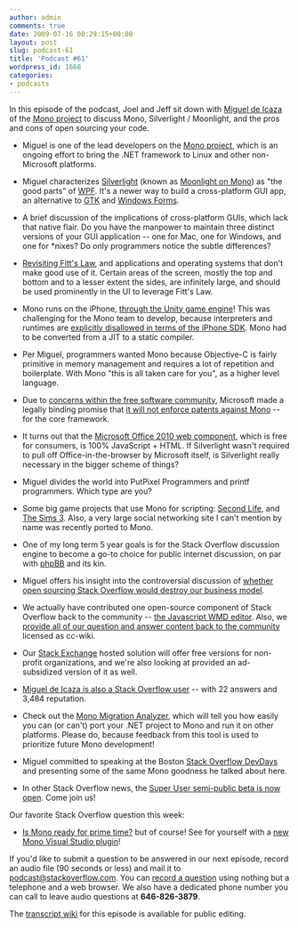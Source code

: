 ```yaml
---
author: admin
comments: true
date: 2009-07-16 00:29:15+00:00
layout: post
slug: podcast-61
title: 'Podcast #61'
wordpress_id: 1668
categories:
- podcasts
---
```


In this episode of the podcast, Joel and Jeff sit down with [Miguel de Icaza](http://tirania.org/blog/) of the [Mono project](http://mono-project.com/Main_Page) to discuss Mono, Silverlight / Moonlight, and the pros and cons of open sourcing your code.






  * Miguel is one of the lead developers on the [Mono project](http://mono-project.com/Main_Page), which is an ongoing effort to bring the .NET framework to Linux and other non-Microsoft platforms.


  * Miguel characterizes [Silverlight](http://silverlight.net/) (known as [Moonlight on Mono](http://mono-project.com/Moonlight)) as "the good parts" of [WPF](http://en.wikipedia.org/wiki/Windows_Presentation_Foundation). It's a newer way to build a cross-platform GUI app, an alternative to [GTK](http://en.wikipedia.org/wiki/GTK%2B) and [Windows Forms](http://en.wikipedia.org/wiki/Windows_Forms).


  * A brief discussion of the implications of cross-platform GUIs, which lack that native flair. Do you have the manpower to maintain three distinct versions of your GUI application -- one for Mac, one for Windows, and one for *nixes? Do only programmers notice the subtle differences? 


  * [Revisiting Fitt's Law](http://particletree.com/features/visualizing-fittss-law/), and applications and operating systems that don't make good use of it. Certain areas of the screen, mostly the top and bottom and to a lesser extent the sides, are infinitely large, and should be used prominently in the UI to leverage Fitt's Law.


  * Mono runs on the iPhone, [through the Unity game engine](http://unity3d.com/unity/features/iphone-publishing.html)! This was challenging for the Mono team to develop, because interpreters and runtimes are [explicitly disallowed in terms of the iPhone SDK](http://mcdevzone.com/2008/03/07/iphone-sdk-restrictions/). Mono had to be converted from a JIT to a static compiler.


  * Per Miguel, programmers wanted Mono because Objective-C is fairly primitive in memory management and requires a lot of repetition and boilerplate. With Mono "this is all taken care for you", as a higher level language.


  * Due to [concerns within the free software community](http://www.fsf.org/news/dont-depend-on-mono), Microsoft made a legally binding promise that [it will not enforce patents against Mono](http://arstechnica.com/microsoft/news/2009/07/microsoft-issues-patent-promise-dispels-mono-concerns.ars) -- for the core framework.


  * It turns out that the [Microsoft Office 2010 web component](http://www.pcworld.com/article/168383/Microsoft_vs_Google_Office_Web_Will_Kill_Google_Docs.html), which is free for consumers, is 100% JavaScript + HTML. If Silverlight wasn't required to pull off Office-in-the-browser by Microsoft itself, is Silverlight really necessary in the bigger scheme of things?


  * Miguel divides the world into PutPixel Programmers and printf programmers. Which type are you?


  * Some big game projects that use Mono for scripting: [Second Life](http://secondlife.blogs.com/babbage/2005/08/second_life_in_.html), and [The Sims 3](http://www.thesims3.com/). Also, a very large social networking site I can't mention by name was recently ported to Mono.


  * One of my long term 5 year goals is for the Stack Overflow discussion engine to become a go-to choice for public internet discussion, on par with [phpBB](http://www.phpbb.com/) and its kin.


  * Miguel offers his insight into the controversial discussion of [whether open sourcing Stack Overflow would destroy our business model](http://meta.stackoverflow.com/questions/3086/will-open-sourcing-stack-overflow-destroy-our-business-model).


  * We actually have contributed one open-source component of Stack Overflow back to the community -- [the Javascript WMD editor](http://code.google.com/p/wmd-new/). Also, we [provide all of our question and answer content back to the community](http://blog.stackoverflow.com/category/cc-wiki-dump/) licensed as cc-wiki.


  * Our [Stack Exchange](http://stackexchange.com/) hosted solution will offer free versions for non-profit organizations, and we're also looking at provided an ad-subsidized version of it as well.


  * [Miguel de Icaza is also a Stack Overflow user](http://stackoverflow.com/users/16929/miguel-de-icaza) -- with 22 answers and 3,484 reputation.


  * Check out the [Mono Migration Analyzer](http://mono-project.com/MoMA), which will tell you how easily you can (or can't) port your .NET project to Mono and run it on other platforms. Please do, because feedback from this tool is used to prioritize future Mono development!


  * Miguel committed to speaking at the Boston [Stack Overflow DevDays](http://stackoverflow.carsonified.com/) and presenting some of the same Mono goodness he talked about here.


  * In other Stack Overflow news, the [Super User semi-public beta is now open](http://blog.stackoverflow.com/2009/07/super-user-semi-private-beta-begins/). Come join us!




Our favorite Stack Overflow question this week:






  * [Is Mono ready for prime time?](http://stackoverflow.com/questions/18450/is-mono-ready-for-prime-time/) but of course! See for yourself with a [new Mono Visual Studio plugin](http://www.go-mono.com/visualstudio/)!  





If you'd like to submit a question to be answered in our next episode, record an audio file (90 seconds or less) and mail it to [podcast@stackoverflow.com](mailto:podcast@stackoverflow.com). You can [record a question](http://blog.stackoverflow.com/index.php/2008/05/recording-podcast-questions-using-your-telephone/) using nothing but a telephone and a web browser. We also have a dedicated phone number you can call to leave audio questions at **646-826-3879**.






The [transcript wiki](https://stackoverflow.fogbugz.com/default.asp?pg=pgWiki&ixWikiPage=29068) for this episode is available for public editing.

